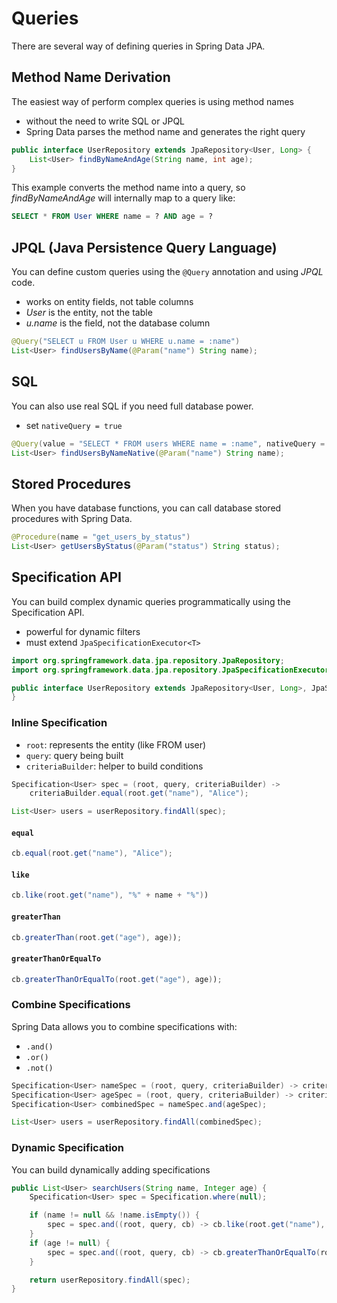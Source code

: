 # Queries

There are several way of defining queries in Spring Data JPA.

## Method Name Derivation

The easiest way of perform complex queries is using method names

- without the need to write SQL or JPQL
- Spring Data parses the method name and generates the right query

```java
public interface UserRepository extends JpaRepository<User, Long> {
    List<User> findByNameAndAge(String name, int age);
}
```

This example converts the method name into a query, so _findByNameAndAge_ will internally map to a query like:

```sql
SELECT * FROM User WHERE name = ? AND age = ?
```

## JPQL (Java Persistence Query Language)

You can define custom queries using the `@Query` annotation and using _JPQL_ code.

- works on entity fields, not table columns
- _User_ is the entity, not the table
- _u.name_ is the field, not the database column

```java
@Query("SELECT u FROM User u WHERE u.name = :name")
List<User> findUsersByName(@Param("name") String name);
```

## SQL

You can also use real SQL if you need full database power.

- set `nativeQuery = true`

```java
@Query(value = "SELECT * FROM users WHERE name = :name", nativeQuery = true)
List<User> findUsersByNameNative(@Param("name") String name);
```

## Stored Procedures

When you have database functions, you can call database stored procedures with Spring Data.

```java
@Procedure(name = "get_users_by_status")
List<User> getUsersByStatus(@Param("status") String status);
```

## Specification API

You can build complex dynamic queries programmatically using the Specification API.

- powerful for dynamic filters
- must extend `JpaSpecificationExecutor<T>`

```java
import org.springframework.data.jpa.repository.JpaRepository;
import org.springframework.data.jpa.repository.JpaSpecificationExecutor;

public interface UserRepository extends JpaRepository<User, Long>, JpaSpecificationExecutor<User> {
}
```

### Inline Specification

- `root`: represents the entity (like FROM user)
- `query`: query being built
- `criteriaBuilder`: helper to build conditions

```java
Specification<User> spec = (root, query, criteriaBuilder) ->
    criteriaBuilder.equal(root.get("name"), "Alice");

List<User> users = userRepository.findAll(spec);
```

#### `equal`

```java
cb.equal(root.get("name"), "Alice");
```

#### `like`

```java
cb.like(root.get("name"), "%" + name + "%"))
```

#### `greaterThan`

```java
cb.greaterThan(root.get("age"), age));
```

#### `greaterThanOrEqualTo`

```java
cb.greaterThanOrEqualTo(root.get("age"), age));
```

### Combine Specifications

Spring Data allows you to combine specifications with:

- `.and()`
- `.or()`
- `.not()`

```java
Specification<User> nameSpec = (root, query, criteriaBuilder) -> criteriaBuilder.equal(root.get("name"), "Alice");
Specification<User> ageSpec = (root, query, criteriaBuilder) -> criteriaBuilder.greaterThan(root.get("age"), 20);
Specification<User> combinedSpec = nameSpec.and(ageSpec);

List<User> users = userRepository.findAll(combinedSpec);
```

### Dynamic Specification

You can build dynamically adding specifications

```java
public List<User> searchUsers(String name, Integer age) {
    Specification<User> spec = Specification.where(null);

    if (name != null && !name.isEmpty()) {
        spec = spec.and((root, query, cb) -> cb.like(root.get("name"), "%" + name + "%"));
    }
    if (age != null) {
        spec = spec.and((root, query, cb) -> cb.greaterThanOrEqualTo(root.get("age"), age));
    }

    return userRepository.findAll(spec);
}
```
